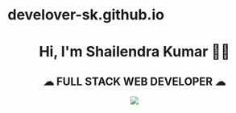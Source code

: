 # develover-sk.github.io
<h1 align="center">Hi, I'm Shailendra Kumar 👨‍💼</h1>
<h2 align="center">☁&nbsp;FULL STACK WEB DEVELOPER&nbsp;☁</h2>
<p align="center"><img src="https://github.com/develover-sk/develover-sk.github.io/blob/main/Shailendra.png"></img></p>
